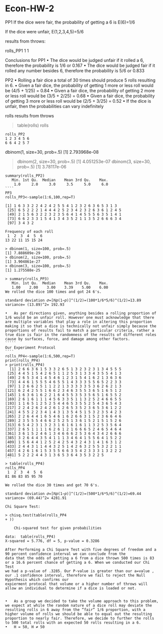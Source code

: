 # Econ-HW-2
PP1
If the dice were fair, the probability of getting a 6 is E(6)=1/6
 
If the dice were unfair, E(1,2,3,4,5)=5/6

results from throws:

rolls_PP1
1 
1 

Conclusions for PP1
•	The dice would be judged unfair if it rolled a 6, therefore the probability is 1/6 or 0.167
•	The dice would be judged fair if it rolled any number besides 6, therefore the probability is 5/6 or 0.833


PP2
•	Rolling a fair dice a total of 30 times should produce 5 rolls resulting in 6.
•	Given a fair dice, the probability of getting 1 more or less roll would be (4/5 + 1/25) = 0.84
•	Given a fair dice, the probability of getting 2 more or less roll would be (3/5 + 2/25) = 0.68
•	Given a fair dice, the probability of getting 3 more or less roll would be (2/5 + 3/25) = 0.52
•	If the dice is unfair, then the probabilities can vary indefinitely

rolls results from throws

> table(rolls)
rolls
`````
rolls_PP2
1 2 3 4 5 6 
6 6 4 2 5 7
``````
 dbinom(1, size=30, prob=.5)
[1] 2.793968e-08
> dbinom(2, size=30, prob=.5)
[1] 4.051253e-07
> dbinom(3, size=30, prob=.5)
[1] 3.78117e-06
``````
summary(rolls_PP2)
   Min. 1st Qu.  Median    Mean 3rd Qu.    Max. 
    1.0     2.0     3.0     3.5     5.0     6.0 
````    
PP3 
rolls_PP3<-sample(1:6,100,rep=T)

[1] 1 6 3 3 2 2 4 2 4 2 5 5 4 1 2 3 2 6 3 6 5 3 1 3
 [25] 6 5 2 2 2 1 4 4 4 2 5 2 3 4 2 3 2 6 3 6 1 2 4 5
 [49] 2 1 5 6 3 2 2 3 2 3 5 6 4 1 4 5 5 5 6 3 5 1 4 1
 [73] 6 6 2 3 3 1 5 4 1 3 4 3 5 2 1 1 3 5 2 6 6 6 3 4
 [97] 3 4 3 2

Frequency of each roll 
 1  2  3  4  5  6 
13 22 11 15 15 24

> dbinom(1, size=100, prob=.5)
[1] 7.888609e-29
> dbinom(2, size=100, prob=.5)
[1] 3.904861e-27
> dbinom(3, size=100, prob=.5)
[1] 1.275588e-25

> summary(rolls_PP3)
   Min. 1st Qu.  Median    Mean 3rd Qu.    Max. 
   1.00    2.00    3.00    3.39    5.00    6.00 
We rolled the dice 100 times and got 24 6's. 

standard deviation 𝜎=[𝑁𝑝(1−𝑝)]^(1/2)=(100*1/6*5/6)^(1/2)=13.89
variance= (13.89)^2= 192.93

•	As per directions given, anything besides a rolling proportion of 1/6 would be an unfair roll. However one must acknowledge that there are multiple variables that play a role in altering this proportion making it so that a dice is technically not unfair simply because the proportions of results fail to match a particular criteria, rather a true dice is fair in the randomness of the results of different roles cause by surfaces, force, and damage among other factors. 
`````
Our Experiment Protocol 
````
rolls_PP4<-sample(1:6,500,rep=T)
print(rolls_PP4)
> print(rolls_PP4)
  [1] 2 6 6 3 6 1 5 3 3 2 6 5 1 3 2 3 2 3 1 3 4 5 5 5
 [25] 4 4 5 1 5 4 2 6 5 1 1 2 5 3 1 3 3 4 3 5 5 4 1 3
 [49] 2 6 5 3 4 1 4 5 4 6 1 2 3 1 5 4 1 6 2 1 3 6 3 6
 [73] 4 4 6 1 5 5 5 4 6 5 5 1 4 3 3 3 5 5 6 5 2 2 3 3
 [97] 1 2 6 6 2 5 1 1 2 2 1 3 3 3 3 3 5 3 6 2 6 2 1 3
[121] 6 2 4 2 5 5 1 6 6 2 3 4 6 3 5 5 3 6 5 1 6 5 1 2
[145] 1 6 3 6 1 6 2 2 1 6 4 5 5 3 5 3 5 6 5 1 6 5 5 2
[169] 2 6 1 6 1 1 1 4 5 6 3 3 5 1 1 3 2 5 2 4 6 6 5 5
[193] 1 1 6 5 1 2 5 2 5 4 4 6 5 3 5 5 2 5 4 3 6 5 4 3
[217] 2 2 4 2 6 2 4 2 6 1 2 6 5 3 5 2 3 6 5 3 6 1 2 2
[241] 4 5 5 2 2 3 4 1 4 3 1 3 5 4 5 1 5 3 2 3 5 4 2 3
[265] 2 2 6 4 4 1 6 5 4 6 1 6 2 6 6 3 1 5 2 3 6 6 4 6
[289] 2 3 5 5 5 4 6 6 2 5 2 5 1 3 6 1 5 2 1 5 1 5 2 6
[313] 6 5 4 2 3 1 3 2 3 1 6 1 6 1 6 1 1 3 2 5 3 5 6 4
[337] 2 6 5 1 1 1 1 6 2 6 1 2 1 6 6 6 5 2 4 6 5 4 6 4
[361] 3 6 1 5 2 4 6 1 3 4 6 6 6 2 5 3 6 4 3 4 2 6 6 6
[385] 3 2 6 4 4 3 5 4 1 1 1 3 4 6 4 1 5 5 6 4 1 5 2 2
[409] 1 5 6 4 4 1 2 5 2 4 2 5 4 3 2 4 3 1 4 1 6 3 1 2
[433] 2 4 4 3 1 1 4 4 3 2 5 1 4 2 6 3 2 5 5 3 2 2 1 1
[457] 4 2 6 1 6 1 5 3 5 5 6 6 3 5 4 2 3 3 3 1 3 2 2 2
[481] 5 2 2 2 4 4 3 1 3 6 5 3 6 4 3 5 3 2 2 5
```
> table(rolls_PP4)
rolls_PP4
 1  2  3  4  5  6 
81 86 83 85 95 70

We rolled the dice 30 times and got 70 6's.

standard deviation 𝜎=[𝑁𝑝(1−𝑝)]^(1/2)=(500*1/6*5/6)^(1/2)=69.44
variance= (69.44)^2= 4281.91

Chi Square Test:

> chisq.test(table(rolls_PP4
+ ))

	Chi-squared test for given probabilities

data:  table(rolls_PP4)
X-squared = 5.776, df = 5, p-value = 0.3286

After Performing a Chi Square Test with five degrees of freedom and a 90 percent confidence interval we can conclude from the 
data that the odds of getting a 6 from a dice thrown 500 times is 83 or a 16.6 percent chance of getting a 6. When we conducted our Chi Test 
we had a p-value of .3285. Our P-value is greater than our a=value , our .1 confidence interval, therefore we fail to reject the Null Hypothesis which confirms our 
expierment protocal that volume or a higher number of throws will allow an individual to determine if a dice is loaded or not. 


•	As a group we decided to take the volume approach to this problem, we expect at while the random nature of a dice roll may deviate the resulting rolls in 6 away from the “fair” 1/6 proportion, with a higher volume of rolls we should be able to equal out the resulting proportion to nearly fair. Therefore, we decide to further the rolls to 500 total rolls with an expected 50 rolls resulting in a 6.
•	H = 50, H ≠ 50


